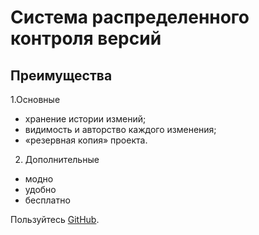 # Система распределенного контроля версий

## Преимущества
1.Основные
* хранение истории измений;
* видимость и авторство каждого изменения;
* «резервная копия» проекта.
2. Дополнительные
* модно
* удобно
* бесплатно


Пользуйтесь [GitHub](http://https://github.com/"GitHub").